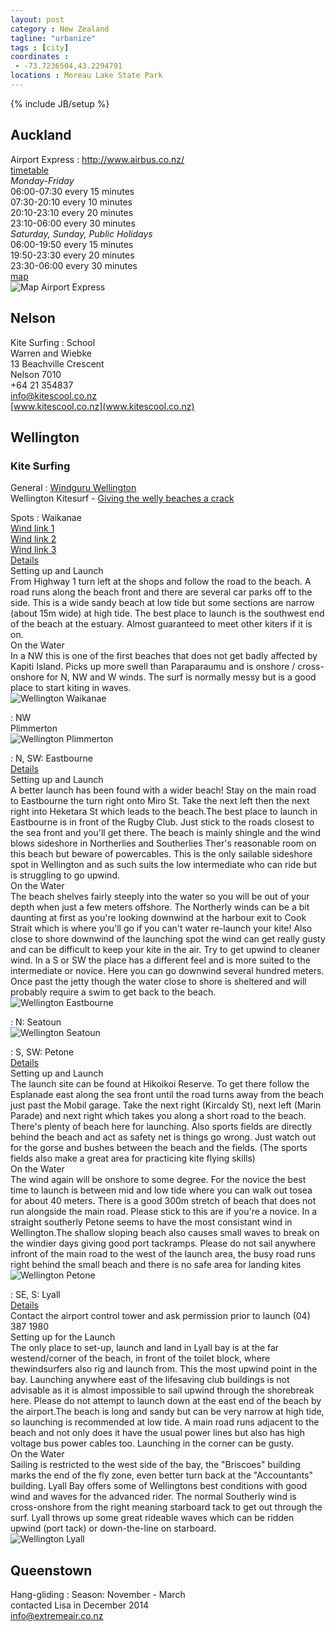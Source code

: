 ```yaml
---
layout: post
category : New Zealand
tagline: "urbanize"
tags : [city]
coordinates :
 - -73.7236504,43.2294791
locations : Moreau Lake State Park
---
```

{% include JB/setup %}

## Auckland

Airport Express
:   http://www.airbus.co.nz/  
	[timetable](http://www.airbus.co.nz/images/uploads/transport/Airbus_Timetable_DEPARTING_THE_CITY.pdf)  
	*Monday-Friday*  
	06:00-07:30 every 15 minutes  
	07:30-20:10 every 10 minutes  
	20:10-23:10 every 20 minutes  
	23:10-06:00 every 30 minutes  
	*Saturday, Sunday, Public Holidays*  
	06:00-19:50 every 15 minutes  
	19:50-23:30 every 20 minutes  
	23:30-06:00 every 30 minutes  
	[map](http://www.airbus.co.nz/find-a-stop)  
	![Map Airport Express](/assets/images/maps/map_howe_airport_express.png)

## Nelson

Kite Surfing
:   School  
    Warren and Wiebke  
	13 Beachville Crescent  
	Nelson 7010  
	+64 21 354837  
	[info@kitescool.co.nz](mailto:info@kiteschool.co.nz)  
	[www.kitescool.co.nz](www.kitescool.co.nz)

## Wellington

### Kite Surfing

General
:   [Windguru Wellington](http://www.windguru.cz/int/index.php?sc=9446&sty=m_spot)  
	Wellington Kitesurf - [Giving the welly beaches a crack](https://sites.google.com/site/wellingtonkitesurf/learning-to-kite-in-wellington/giving-the-welly-beaches-a-crack)  
    
Spots
:   Waikanae  
	[Wind link 1](http://www.wunderground.com/weatherstation/WXDailyHistory.asp?ID=IWAIKANA1)  
	[Wind link 2](http://www.waikanaeboatingclub.org.nz/%20)  
	[Wind link 3](http://www.kapitiboatingclub.org.nz/weather/frameset.html)  
	[Details](https://sites.google.com/site/wellingtonkitesurf/home/waikanae)  
	Setting up and Launch  
	From Highway 1 turn left at the shops and follow the road to the beach. A road runs along the beach front and there are several car parks off to the side. This is a wide sandy beach at low tide but some sections are narrow (about 15m wide) at high tide. The best place to launch is the southwest end of the beach at the estuary.  Almost guaranteed to meet other kiters if it is on.  
	On the Water  
	In a NW this is one of the first beaches that does not get badly affected by Kapiti Island. Picks up more swell than Paraparaumu and is onshore / cross-onshore for N, NW and W winds. The surf is normally messy but is a good place to start kiting in waves.  
	![Wellington Waikanae](/assets/images/maps/map_wellington_waikanae.png)

:   NW  
	Plimmerton  
	![Wellington Plimmerton](/assets/images/maps/map_wellington_plimmerton.png)

:   N, SW: Eastbourne  
	[Details](https://sites.google.com/site/wellingtonkitesurf/home/eastbourne)  
	Setting up and Launch  
	A better launch has been found with a wider beach! Stay on the main road to Eastbourne the turn right onto Miro St. Take the next left then the next right into Heketara St which leads to the beach.The best place to launch in Eastbourne is in front of the Rugby Club. Just stick to the roads closest to the sea front and you'll get there.  The beach is mainly shingle and the wind blows sideshore in Northerlies and Southerlies Ther's reasonable room on this beach but beware of powercables. This is the only sailable sideshore spot in Wellington and as such suits the low intermediate who can ride but is struggling to go upwind.  
	On the Water  
	The beach shelves fairly steeply into the water so you will be out of your depth when just a few meters offshore. The Northerly winds can be a bit daunting at first as you're looking downwind at the harbour exit to Cook Strait which is where you'll go if you can't water re-launch your kite! Also close to shore downwind of the launching spot the wind can get really gusty and can be difficult to keep your kite in the air. Try to get upwind to cleaner wind. In a S or SW the place has a different feel and is more suited to the intermediate or novice. Here you can go downwind several hundred meters. Once past the jetty though the water close to shore is sheltered and will probably require a swim to get back to the beach.  
	![Wellington Eastbourne](/assets/images/maps/map_wellington_eastbourne.png)  

:   N: Seatoun  
	![Wellington Seatoun](/assets/images/maps/map_wellington_seatoun.png)

:   S, SW: Petone  
	[Details](https://sites.google.com/site/wellingtonkitesurf/home/petone)  
	Setting up and Launch  
	The launch site can be found at Hikoikoi Reserve. To get there follow the Esplanade east along the sea front until the road turns away from the beach just past the Mobil garage. Take the next right (Kircaldy St), next left (Marin Parade) and next right which takes you along a short road to the beach. There's plenty of beach here for launching. Also sports fields are directly behind the beach and act as safety net is things go wrong. Just watch out for the gorse and bushes between the beach and the fields. (The sports fields also make a great area for practicing kite flying skills)  
	On the Water  
	The wind again will be onshore to some degree. For the novice the best time to launch is between mid and low tide where you can walk out tosea for about 40 meters. There is a good 300m stretch of beach that does not run alongside the main road. Please stick to this are if you're a novice. In a straight southerly Petone seems to have the most consistant wind in Wellington.The shallow sloping beach also causes small waves to break on the windier days giving good port tackramps. Please do not sail anywhere infront of the main road to the west of the launch area, the busy road runs right behind the small beach and there is no safe area for landing kites  
	![Wellington Petone](/assets/images/maps/map_wellington_petone.png)

:   SE, S: Lyall  
	[Details](https://sites.google.com/site/wellingtonkitesurf/home/lyall-bay)  
	Contact the airport control tower and ask permission prior to launch (04) 387 1980  
	Setting up for the Launch  
	The only place to set-up, launch and land in Lyall bay is at the far westend/corner of the beach, in front of the toilet block, where thewindsurfers also rig and launch from. This the most upwind point in the bay. Launching anywhere east of the lifesaving club buildings is not advisable as it is almost impossible to sail upwind through the shorebreak here. Please do not attempt to launch down at the east end of the beach by the airport.The beach is long and sandy but can be very narrow at high tide, so launching is recommended at low tide. A main road runs adjacent to the beach and not only does it have the usual power lines but also has high voltage bus power cables too. Launching in the corner can be gusty.  
	On the Water  
	Sailing is restricted to the west side of the bay, the "Briscoes" building marks the end of the fly zone, even better turn back at the "Accountants" building. Lyall Bay offers some of Wellingtons best conditions with good wind and waves for the advanced rider. The normal Southerly wind is cross-onshore from the right meaning starboard tack to get out through the surf. Lyall throws up some great rideable waves which can be ridden upwind (port tack) or down-the-line on starboard.  
	![Wellington Lyall](/assets/images/maps/map_wellington_lyall.png)

## Queenstown

Hang-gliding
:   Season: November - March  
    contacted Lisa in December 2014  
    [info@extremeair.co.nz](mailto:info@extremeair.co.nz)
